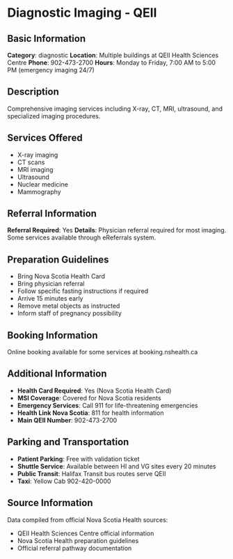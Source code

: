 # Diagnostic Imaging - QEII

## Basic Information
**Category**: diagnostic
**Location**: Multiple buildings at QEII Health Sciences Centre
**Phone**: 902-473-2700
**Hours**: Monday to Friday, 7:00 AM to 5:00 PM (emergency imaging 24/7)

## Description
Comprehensive imaging services including X-ray, CT, MRI, ultrasound, and specialized imaging procedures.

## Services Offered
- X-ray imaging
- CT scans
- MRI imaging
- Ultrasound
- Nuclear medicine
- Mammography

## Referral Information
**Referral Required**: Yes
**Details**: Physician referral required for most imaging. Some services available through eReferrals system.

## Preparation Guidelines
- Bring Nova Scotia Health Card
- Bring physician referral
- Follow specific fasting instructions if required
- Arrive 15 minutes early
- Remove metal objects as instructed
- Inform staff of pregnancy possibility

## Booking Information
Online booking available for some services at booking.nshealth.ca

## Additional Information
- **Health Card Required**: Yes (Nova Scotia Health Card)
- **MSI Coverage**: Covered for Nova Scotia residents
- **Emergency Services**: Call 911 for life-threatening emergencies
- **Health Link Nova Scotia**: 811 for health information
- **Main QEII Number**: 902-473-2700

## Parking and Transportation
- **Patient Parking**: Free with validation ticket
- **Shuttle Service**: Available between HI and VG sites every 20 minutes
- **Public Transit**: Halifax Transit bus routes serve QEII
- **Taxi**: Yellow Cab 902-420-0000

## Source Information
Data compiled from official Nova Scotia Health sources:
- QEII Health Sciences Centre official information
- Nova Scotia Health preparation guidelines
- Official referral pathway documentation
